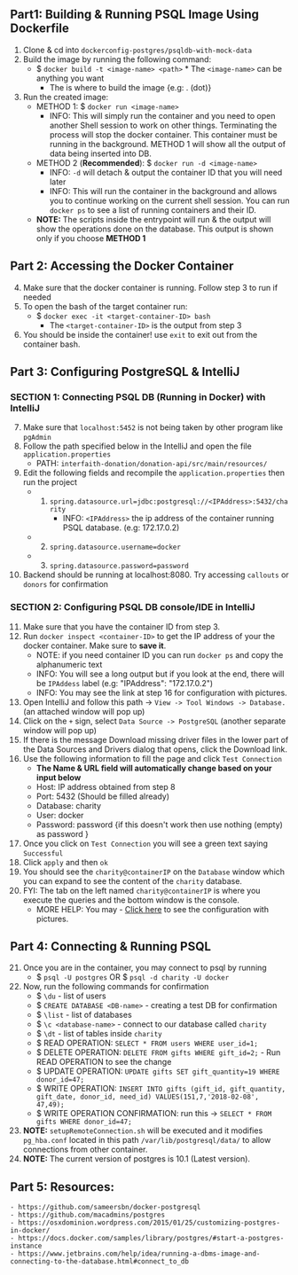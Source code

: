 ## Part1: Building & Running PSQL Image Using Dockerfile
  1. Clone & cd into `dockerconfig-postgres/psqldb-with-mock-data`
  2. Build the image by running the following command:
        * $ `docker build -t <image-name> <path>`
	     * The `<image-name>` can be anything you want
             * The <path> is where to build the image {e.g: . (dot)}
  3. Run the created image:
        * METHOD 1: $ `docker run <image-name>`
             * INFO: This will simply run the container and you need to open another Shell session to work on other things. Terminating the process will stop the docker container. This container must be running in the background. METHOD 1 will show all the output of data being inserted into DB. 
        * METHOD 2 (**Recommended**): $ `docker run -d <image-name>`
             * INFO: `-d` will detach & output the container ID that you will need later
             * INFO: This will run the container in the background and allows you to continue working on the current shell session. You can run `docker ps` to see a list of running containers and their ID.
        *  **NOTE:** The scripts inside the entrypoint will run & the output will show the operations done on the database. This output is shown only if you choose **METHOD 1**

## Part 2: Accessing the Docker Container  
  4. Make sure that the docker container is running. Follow step 3 to run if needed 
  5. To open the bash of the target container run:
        * $ `docker exec -it <target-container-ID> bash`
             * The `<target-container-ID>` is the output from step 3
  6. You should be inside the container! use `exit` to exit out from the container bash.

## Part 3: Configuring PostgreSQL & IntelliJ
### SECTION 1: Connecting PSQL DB (Running in Docker) with IntelliJ
  7. Make sure that `localhost:5452` is not being taken by other program like `pgAdmin`
  8. Follow the path specified below in the IntelliJ and open the file `application.properties`
        * PATH: `interfaith-donation/donation-api/src/main/resources/`
  9. Edit the following fields and recompile the `application.properties` then run the project
        * 1. `spring.datasource.url=jdbc:postgresql://<IPAddress>:5432/charity`
                * INFO: `<IPAddress>` the ip address of the container running PSQL database. (e.g: 172.17.0.2) 
        * 2. `spring.datasource.username=docker`
        * 3. `spring.datasource.password=password`
  10. Backend should be running at localhost:8080. Try accessing `callouts` or `donors` for confirmation
### SECTION 2: Configuring PSQL DB console/IDE in IntelliJ
  11. Make sure that you have the container ID from step 3.
  12. Run `docker inspect <container-ID>` to get the IP address of your the docker container. Make sure to **save it**.
        * NOTE: if you need container ID you can run `docker ps` and copy the alphanumeric text
        * INFO: You will see a long output but if you look at the end, there will be `IPAddess` label (e.g: "IPAddress": "172.17.0.2")
        * INFO: You may see the link at step 16 for configuration with pictures.
  13. Open IntelliJ and follow this path -> `View -> Tool Windows -> Database.` (an attached window will pop up)
  14. Click on the `+` sign, select `Data Source -> PostgreSQL` (another separate window will pop up)
  15. If there is the message Download missing driver files in the lower part of the Data Sources and Drivers dialog that opens, click the Download link.
  16. Use the following information to fill the page and click `Test Connection`
        * **The Name & URL field will automatically change based on your input below**
        * Host: IP address obtained from step 8
        * Port: 5432 (Should be filled already)
        * Database: charity
        * User: docker
        * Password: password {if this doesn't work then use nothing (empty) as password }
  17. Once you click on `Test Connection` you will see a green text saying `Successful`
  18. Click `apply` and then `ok`
  19. You should see the `charity@containerIP` on the `Database` window which you can expand to see the content of the `charity` database.
  20. FYI: The tab on the left named `charity@containerIP` is where you execute the queries and the bottom window is the console.
        * MORE HELP: You may - [Click here](https://www.jetbrains.com/help/idea/running-a-dbms-image-and-connecting-to-the-database.html#connect_to_db) to see the configuration with pictures.

## Part 4: Connecting & Running PSQL
  21. Once you are in the container, you may connect to psql by running
        * $ `psql -U postgres` OR $ `psql -d charity -U docker`
  22. Now, run the following commands for confirmation
        * $ `\du` - list of users
        * $ `CREATE DATABASE <DB-name>` - creating a test DB for confirmation
        * $ `\list` - list of databases
        * $ `\c <database-name>` - connect to our database called `charity`
        * $ `\dt` - list of tables inside `charity`
        * $ READ OPERATION: `SELECT * FROM users WHERE user_id=1;`
        * $ DELETE OPERATION: `DELETE FROM gifts WHERE gift_id=2;` - Run READ OPERATION to see the change
        * $ UPDATE OPERATION: `UPDATE gifts SET gift_quantity=19 WHERE donor_id=47;`
        * $ WRITE OPERATION: `INSERT INTO gifts (gift_id, gift_quantity, gift_date, donor_id, need_id) VALUES(151,7,'2018-02-08', 47,49);`
        * $    WRITE OPERATION CONFIRMATION: run this -> `SELECT * FROM gifts WHERE donor_id=47;`
  23. **NOTE:** `setupRemoteConnection.sh` will be executed and it modifies `pg_hba.conf` located in this path `/var/lib/postgresql/data/` to allow connections from other container.
  24. **NOTE:** The current version of postgres is 10.1 (Latest version).

## Part 5: **Resources:**
    - https://github.com/sameersbn/docker-postgresql
    - https://github.com/macadmins/postgres
    - https://osxdominion.wordpress.com/2015/01/25/customizing-postgres-in-docker/
    - https://docs.docker.com/samples/library/postgres/#start-a-postgres-instance
    - https://www.jetbrains.com/help/idea/running-a-dbms-image-and-connecting-to-the-database.html#connect_to_db
